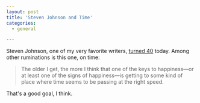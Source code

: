 ```yaml
---
layout: post
title: 'Steven Johnson and Time'
categories:
  - general

---
```


<p>Steven Johnson, one of my very favorite writers, <a href="http://www.stevenberlinjohnson.com/2008/06/turning-40.html">turned 40</a> today. Among other ruminations is this one, on time:</p>
<blockquote>
  <p>The older I get, the more I think that one of the keys to happiness—or at least one of the signs of happiness—is getting to some kind of place where time seems to be passing at the right speed.</p>
</blockquote>
<p>That's a good goal, I think.</p>

